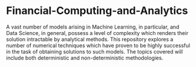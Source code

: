 # Financial-Computing-and-Analytics
A vast number of models arising in Machine Learning, in particular, and Data Science, in general, possess a level of complexity which renders their solution intractable by analytical methods. This repository explores a number of numerical techniques which have proven to be highly successful in the task of obtaining solutions to such models. The topics covered will include both deterministic and non-deterministic methodologies.
